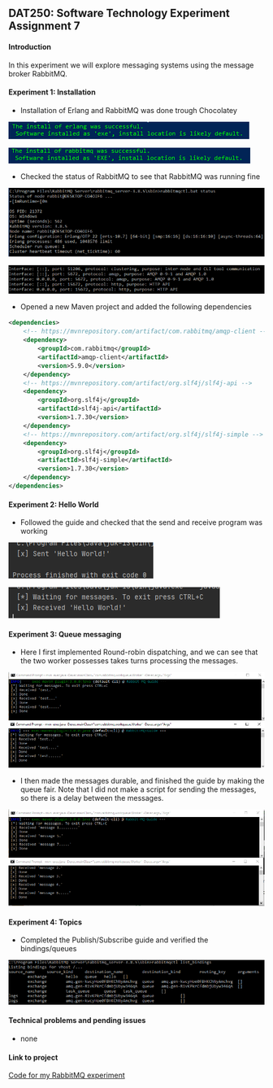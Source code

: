 ## DAT250: Software Technology Experiment Assignment 7

#### Introduction

In this experiment we will explore messaging systems using the message broker RabbitMQ. 



#### Experiment 1: Installation

- Installation of Erlang and RabbitMQ was done trough Chocolatey

![expass7_1](https://github.com/Jan-Erik-Erstad/DAT250-Software-Technology-Experiments/blob/master/Screenshots/expass7_1.PNG?raw=true)

![expass7_2](https://github.com/Jan-Erik-Erstad/DAT250-Software-Technology-Experiments/blob/master/Screenshots/expass7_2.PNG?raw=true)

- Checked the status of RabbitMQ to see that RabbitMQ was running fine

![expass7_3](https://github.com/Jan-Erik-Erstad/DAT250-Software-Technology-Experiments/blob/master/Screenshots/expass7_3.PNG?raw=true)

![expass7_4](https://github.com/Jan-Erik-Erstad/DAT250-Software-Technology-Experiments/blob/master/Screenshots/expass7_4.PNG?raw=true)

- Opened a new Maven project and added the following dependencies 

```xml
<dependencies>
    <!-- https://mvnrepository.com/artifact/com.rabbitmq/amqp-client -->
    <dependency>
        <groupId>com.rabbitmq</groupId>
        <artifactId>amqp-client</artifactId>
        <version>5.9.0</version>
    </dependency>
    <!-- https://mvnrepository.com/artifact/org.slf4j/slf4j-api -->
    <dependency>
        <groupId>org.slf4j</groupId>
        <artifactId>slf4j-api</artifactId>
        <version>1.7.30</version>
    </dependency>
    <!-- https://mvnrepository.com/artifact/org.slf4j/slf4j-simple -->
    <dependency>
        <groupId>org.slf4j</groupId>
        <artifactId>slf4j-simple</artifactId>
        <version>1.7.30</version>
    </dependency>
</dependencies>
```

#### Experiment 2: Hello World

- Followed the guide and checked that the send and receive program was working

![expass7_5](https://github.com/Jan-Erik-Erstad/DAT250-Software-Technology-Experiments/blob/master/Screenshots/expass7_5.PNG?raw=true)

![expass7_6](https://github.com/Jan-Erik-Erstad/DAT250-Software-Technology-Experiments/blob/master/Screenshots/expass7_6.PNG?raw=true)

#### Experiment 3: Queue messaging

- Here I first implemented Round-robin dispatching, and we can see that the two worker possesses takes turns processing the messages. 

![expass7_7](https://github.com/Jan-Erik-Erstad/DAT250-Software-Technology-Experiments/blob/master/Screenshots/expass7_7.PNG?raw=true)

- I then made the messages durable, and finished the guide by making the queue fair.  Note that I did not make a script for sending the messages, so there is a delay between the messages.

![expass7_8](https://github.com/Jan-Erik-Erstad/DAT250-Software-Technology-Experiments/blob/master/Screenshots/expass7_8.PNG?raw=true)

#### Experiment 4: Topics

- Completed the Publish/Subscribe guide and verified the bindings/queues 

![expass7_9](https://github.com/Jan-Erik-Erstad/DAT250-Software-Technology-Experiments/blob/master/Screenshots/expass7_9.PNG?raw=true)

#### Technical problems and pending issues

- none

#### Link to project

[Code for my RabbitMQ experiment](https://github.com/Jan-Erik-Erstad/Rabbit-MQ-Guide)

